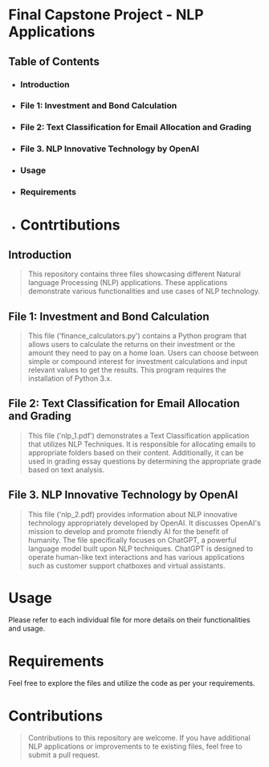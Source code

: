 # Final Capstone Project - NLP Applications

## Table of Contents
- ### Introduction
- ### File 1: Investment and Bond Calculation
- ### File 2: Text Classification for Email Allocation and Grading
- ### File 3. NLP Innovative Technology by OpenAI
- ### Usage
- ### Requirements
- # Contrtibutions

## Introduction
> This repository contains three files showcasing different Natural language Processing (NLP) applications.
> These applications demonstrate various functionalities and use cases of NLP technology.

## File 1: Investment and Bond Calculation
> This file ('finance_calculators.py') contains a Python program that allows users to calculate
> the returns on their investment or the amount they need to pay on a home loan.
>  Users can choose between simple or compound interest for investment calculations and input relevant values to get the results.
> This program requires the installation of Python 3.x.

## File 2: Text Classification for Email Allocation and Grading
> This file ('nlp_1.pdf') demonstrates a Text Classification application that utilizes NLP Techniques.
> It is responsible for allocating emails to appropriate folders based on their content.
> Additionally, it can be used in grading essay questions by determining the appropriate grade based on text analysis.

## File 3. NLP Innovative Technology by OpenAI
> This file ('nlp_2.pdf) provides information about NLP innovative technology appropriately developed by OpenAI.
> It discusses OpenAI's mission to develop and promote friendly AI for the benefit of humanity.
> The file specifically focuses on ChatGPT, a powerful language model built upon NLP techniques.
> ChatGPT is designed to operate human-like text interactions and
> has various applications such as customer support chatboxes and virtual assistants.


# Usage 
Please refer to each individual file for more details on their functionalities and usage.
  

# Requirements
Feel free to explore the files and utilize the code as per your requirements.

# Contributions
> Contributions to this repository are welcome.
> If you have additional NLP applications or improvements to te existing files, feel free to submit a pull request.

